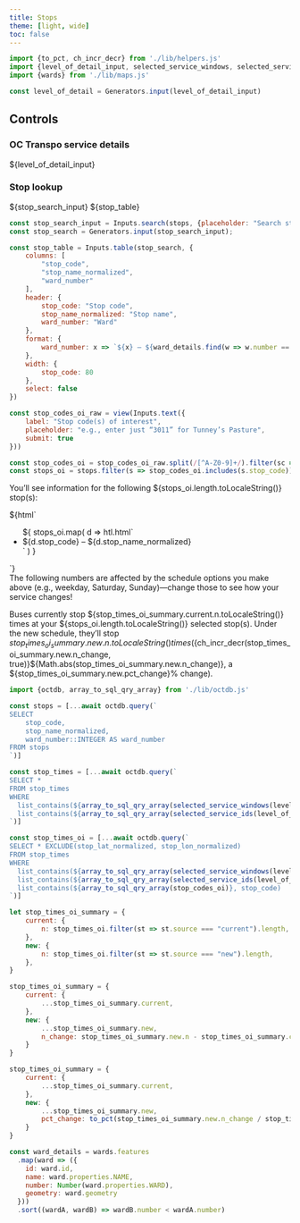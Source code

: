 ```yaml
---
title: Stops
theme: [light, wide]
toc: false
---
```


```js
import {to_pct, ch_incr_decr} from './lib/helpers.js'
import {level_of_detail_input, selected_service_windows, selected_service_ids} from './lib/controls.js'
import {wards} from './lib/maps.js'

const level_of_detail = Generators.input(level_of_detail_input)
```

<div class="grid grid-cols-2" style="grid-auto-rows: auto;">
	<h2 class="grid-colspan-2">Controls</h2>
	<div class="card">
		<h3>OC Transpo service details</h3>
		${level_of_detail_input}
	</div>
    <div class="card">
        <h3>Stop lookup</h3>
        ${stop_search_input}
        ${stop_table}
    </div>
</div>

```js
const stop_search_input = Inputs.search(stops, {placeholder: "Search stops"})
const stop_search = Generators.input(stop_search_input);
```

```js
const stop_table = Inputs.table(stop_search, {
    columns: [
        "stop_code",
        "stop_name_normalized",
        "ward_number"
    ],
    header: {
        stop_code: "Stop code",
        stop_name_normalized: "Stop name",
        ward_number: "Ward"
    },
    format: {
        ward_number: x => `${x} – ${ward_details.find(w => w.number == x).name}`
    },
    width: {
        stop_code: 80
    },
    select: false
})
```

```js
const stop_codes_oi_raw = view(Inputs.text({
    label: "Stop code(s) of interest",
    placeholder: "e.g., enter just “3011” for Tunney’s Pasture",
    submit: true
}))
```

```js
const stop_codes_oi = stop_codes_oi_raw.split(/[^A-Z0-9]+/).filter(sc => sc !== "")
const stops_oi = stops.filter(s => stop_codes_oi.includes(s.stop_code))
```

<div class="grid grid-cols-2" style="grid-auto-rows: auto;">
    <div class="note">
        <p>You’ll see information for the following ${stops_oi.length.toLocaleString()} stop(s):</p>
        ${html`
        <ul>
            ${
                stops_oi.map(
                    d => htl.html`<li>${d.stop_code} – ${d.stop_name_normalized}</li>`
                )
            }
        </ul>
        `}
    </div>

<div class="tip">The following numbers are affected by the schedule options you make above (e.g., weekday, Saturday, Sunday)—change those to see how your service changes!</div>
</div>

Buses currently stop ${stop_times_oi_summary.current.n.toLocaleString()} times at your ${stops_oi.length.toLocaleString()} selected stop(s). Under the new schedule, they’ll stop ${stop_times_oi_summary.new.n.toLocaleString()} times (${ch_incr_decr(stop_times_oi_summary.new.n_change, true)}${Math.abs(stop_times_oi_summary.new.n_change)}, a ${stop_times_oi_summary.new.pct_change}% change).

<!-- ## Data / loading -->

<!-- ### Database -->

```js
import {octdb, array_to_sql_qry_array} from './lib/octdb.js'
```

```js
const stops = [...await octdb.query(`
SELECT 
    stop_code,
    stop_name_normalized,
    ward_number::INTEGER AS ward_number
FROM stops
`)]
```

```js
const stop_times = [...await octdb.query(`
SELECT *
FROM stop_times
WHERE
  list_contains(${array_to_sql_qry_array(selected_service_windows(level_of_detail))}, service_window) AND
  list_contains(${array_to_sql_qry_array(selected_service_ids(level_of_detail))}, service_id)
`)]
```

```js
const stop_times_oi = [...await octdb.query(`
SELECT * EXCLUDE(stop_lat_normalized, stop_lon_normalized)
FROM stop_times
WHERE
  list_contains(${array_to_sql_qry_array(selected_service_windows(level_of_detail))}, service_window) AND
  list_contains(${array_to_sql_qry_array(selected_service_ids(level_of_detail))}, service_id) AND
  list_contains(${array_to_sql_qry_array(stop_codes_oi)}, stop_code)
`)]

let stop_times_oi_summary = {
    current: {
		n: stop_times_oi.filter(st => st.source === "current").length,
	},
	new: {
		n: stop_times_oi.filter(st => st.source === "new").length,
	},
}

stop_times_oi_summary = {
    current: {
		...stop_times_oi_summary.current,
	},
	new: {
		...stop_times_oi_summary.new,
		n_change: stop_times_oi_summary.new.n - stop_times_oi_summary.current.n,
	}
}

stop_times_oi_summary = {
    current: {
		...stop_times_oi_summary.current,
	},
	new: {
		...stop_times_oi_summary.new,
        pct_change: to_pct(stop_times_oi_summary.new.n_change / stop_times_oi_summary.current.n)
	}
}
```

<!-- ### Other -->

```js
const ward_details = wards.features
  .map(ward => ({
    id: ward.id,
    name: ward.properties.NAME,
    number: Number(ward.properties.WARD),
    geometry: ward.geometry
  }))
  .sort((wardA, wardB) => wardB.number < wardA.number)
```
